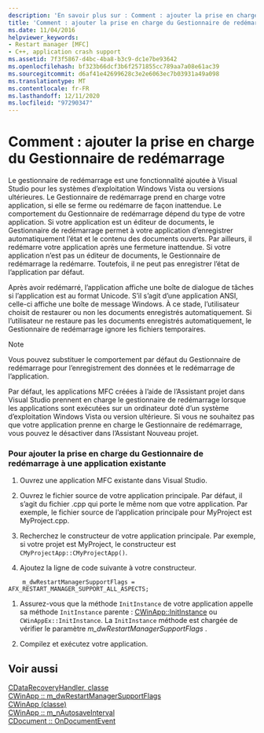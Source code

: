 ```yaml
---
description: 'En savoir plus sur : Comment : ajouter la prise en charge du gestionnaire de redémarrage'
title: 'Comment : ajouter la prise en charge du Gestionnaire de redémarrage'
ms.date: 11/04/2016
helpviewer_keywords:
- Restart manager [MFC]
- C++, application crash support
ms.assetid: 7f3f5867-d4bc-4ba8-b3c9-dc1e7be93642
ms.openlocfilehash: bf323b66dcf3b6f2571855cc789aa7a08e61ac39
ms.sourcegitcommit: d6af41e42699628c3e2e6063ec7b03931a49a098
ms.translationtype: MT
ms.contentlocale: fr-FR
ms.lasthandoff: 12/11/2020
ms.locfileid: "97290347"
---
```

# <a name="how-to-add-restart-manager-support"></a>Comment : ajouter la prise en charge du Gestionnaire de redémarrage

Le gestionnaire de redémarrage est une fonctionnalité ajoutée à Visual Studio pour les systèmes d’exploitation Windows Vista ou versions ultérieures. Le Gestionnaire de redémarrage prend en charge votre application, si elle se ferme ou redémarre de façon inattendue. Le comportement du Gestionnaire de redémarrage dépend du type de votre application. Si votre application est un éditeur de documents, le Gestionnaire de redémarrage permet à votre application d’enregistrer automatiquement l’état et le contenu des documents ouverts. Par ailleurs, il redémarre votre application après une fermeture inattendue. Si votre application n’est pas un éditeur de documents, le Gestionnaire de redémarrage la redémarre. Toutefois, il ne peut pas enregistrer l’état de l’application par défaut.

Après avoir redémarré, l’application affiche une boîte de dialogue de tâches si l’application est au format Unicode. S’il s’agit d’une application ANSI, celle-ci affiche une boîte de message Windows. À ce stade, l’utilisateur choisit de restaurer ou non les documents enregistrés automatiquement. Si l’utilisateur ne restaure pas les documents enregistrés automatiquement, le Gestionnaire de redémarrage ignore les fichiers temporaires.

> [!NOTE]
> Vous pouvez substituer le comportement par défaut du Gestionnaire de redémarrage pour l’enregistrement des données et le redémarrage de l’application.

Par défaut, les applications MFC créées à l’aide de l’Assistant projet dans Visual Studio prennent en charge le gestionnaire de redémarrage lorsque les applications sont exécutées sur un ordinateur doté d’un système d’exploitation Windows Vista ou version ultérieure. Si vous ne souhaitez pas que votre application prenne en charge le Gestionnaire de redémarrage, vous pouvez le désactiver dans l’Assistant Nouveau projet.

### <a name="to-add-support-for-the-restart-manager-to-an-existing-application"></a>Pour ajouter la prise en charge du Gestionnaire de redémarrage à une application existante

1. Ouvrez une application MFC existante dans Visual Studio.

1. Ouvrez le fichier source de votre application principale. Par défaut, il s’agit du fichier .cpp qui porte le même nom que votre application. Par exemple, le fichier source de l’application principale pour MyProject est MyProject.cpp.

1. Recherchez le constructeur de votre application principale. Par exemple, si votre projet est MyProject, le constructeur est `CMyProjectApp::CMyProjectApp()`.

1. Ajoutez la ligne de code suivante à votre constructeur.

```
    m_dwRestartManagerSupportFlags = AFX_RESTART_MANAGER_SUPPORT_ALL_ASPECTS;
```

1. Assurez-vous que la méthode `InitInstance` de votre application appelle sa méthode `InitInstance` parente : [CWinApp::InitInstance](reference/cwinapp-class.md#initinstance) ou `CWinAppEx::InitInstance`. La `InitInstance` méthode est chargée de vérifier le paramètre *m_dwRestartManagerSupportFlags* .

1. Compilez et exécutez votre application.

## <a name="see-also"></a>Voir aussi

[CDataRecoveryHandler, classe](reference/cdatarecoveryhandler-class.md)<br/>
[CWinApp :: m_dwRestartManagerSupportFlags](reference/cwinapp-class.md#m_dwrestartmanagersupportflags)<br/>
[CWinApp (classe)](reference/cwinapp-class.md)<br/>
[CWinApp :: m_nAutosaveInterval](reference/cwinapp-class.md#m_nautosaveinterval)<br/>
[CDocument :: OnDocumentEvent](reference/cdocument-class.md#ondocumentevent)
